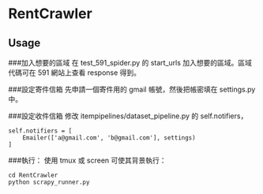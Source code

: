 # RentCrawler

## Usage

###加入想要的區域
在 test_591_spider.py 的 start_urls 加入想要的區域。區域代碼可在 591 網站上查看 response 得到。

###設定寄件信箱
先申請一個寄件用的 gmail 帳號，然後把帳密填在 settings.py 中。

###設定收件信箱
修改 itempipelines/dataset_pipeline.py 的 self.notifiers，

```
self.notifiers = [
    Emailer(['a@gmail.com', 'b@gmail.com'], settings)
]
```

###執行：
使用 tmux 或 screen 可使其背景執行：

```
cd RentCrawler
python scrapy_runner.py
```


